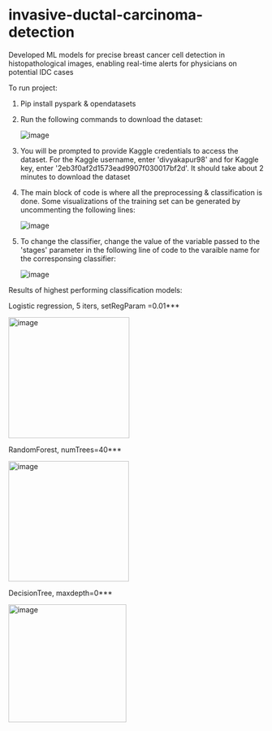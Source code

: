 # invasive-ductal-carcinoma-detection
Developed ML models for precise breast cancer cell detection in histopathological images, enabling real-time alerts for physicians on potential IDC cases

To run project:
  1. Pip install pyspark & opendatasets
  2. Run the following commands to download the dataset:

      ![image](https://github.com/divya-kapur/invasive-ductal-carcinoma-detection/assets/47482776/e12955c9-77f1-4be7-bbf7-738905f1b8db)
  4. You will be prompted to provide Kaggle credentials to access the dataset. For the Kaggle username, enter 'divyakapur98' and for Kaggle key, enter '2eb3f0af2d1573ead9907f030017bf2d'. It should take about 2 minutes to download the dataset
  5. The main block of code is where all the preprocessing & classification is done. Some visualizations of the training set can be generated by uncommenting the following lines:

      ![image](https://github.com/divya-kapur/invasive-ductal-carcinoma-detection/assets/47482776/3664658d-bcd6-47c2-a8b4-30f3d9a9724c)
  7. To change the classifier, change the value of the variable passed to the 'stages' parameter in the following line of code to the varaible name for the corresponsing classifier:
     
     ![image](https://github.com/divya-kapur/invasive-ductal-carcinoma-detection/assets/47482776/80c9b55d-e409-4068-8b95-c1db09fa3a96)

Results of highest performing classification models:

Logistic regression, 5 iters, setRegParam =0.01***

<img width="238" alt="image" src="https://github.com/divya-kapur/invasive-ductal-carcinoma-detection/assets/47482776/65a4a4e8-76e6-4ce8-ba43-c377ec6d0df4">
 
RandomForest, numTrees=40***

<img width="237" alt="image" src="https://github.com/divya-kapur/invasive-ductal-carcinoma-detection/assets/47482776/47b970b1-cfcb-46da-86b7-8060d0e42be2">

DecisionTree, maxdepth=0***

<img width="232" alt="image" src="https://github.com/divya-kapur/invasive-ductal-carcinoma-detection/assets/47482776/f4c466f7-ead0-42bc-90a9-76da9856be37">




     
